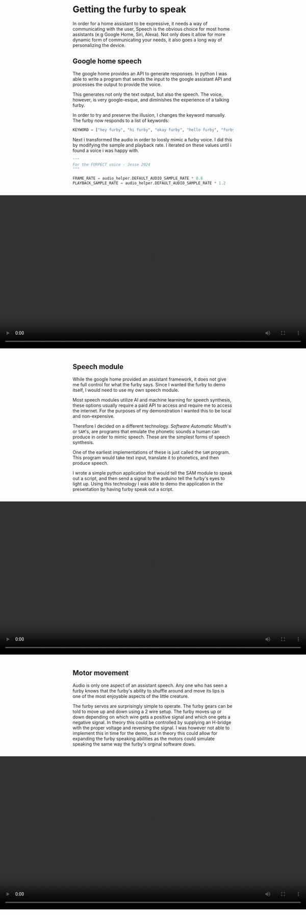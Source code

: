 # Getting the furby to speak

In order for a home assistant to be expressive, it needs a way of communicating with the user, Speech is the obvious choice for most home assistants (e.g Google Home, Siri, Alexa). Not only does it allow for more dynamic form of communicating your needs, it also goes a long way of personalizing the device.

## Google home speech

The google home provides an API to generate responses. In python I was able to write a program that sends the input to the google assistant API and processes the output to provide the voice.

This generates not only the text output, but also the speech. The voice, however, is very google-esque, and diminishes the experience of a talking furby.

In order to try and preserve the illusion, I changes the keyword manually. The furby now responds to a list of keywords:

```py
KEYWORD = ["hey furby", "hi furby", "okay furby", "hello furby", "furby", "hey good taste", "hey toothpaste", "hey kutbeest"]
```

Next i transformed the audio in order to loosly mimic a furby voice. I did this by modifying the sample and playback rate. I iterated on these values until i found a voice i was happy with.

```py
"""
For the FURPECT voice - Jesse 2024
"""

FRAME_RATE = audio_helper.DEFAULT_AUDIO_SAMPLE_RATE * 0.8
PLAYBACK_SAMPLE_RATE = audio_helper.DEFAULT_AUDIO_SAMPLE_RATE * 1.2
```

<div style="display: flex; flex-direction=row; padding: 16px; justify-content: center;">
<video alt="A software demo of a conversation with the furby" width="960" height="480" controls>
  <source src="vid/furby/GoogleAssistantDemo.mp4" type="video/mp4">
</video>
</div>

## Speech module

While the google home provided an assistant framework, it does not give me full control for what the furby says. Since I wanted the furby to demo itself, I would need to use my own speech module.

Most speech modules utilize AI and machine learning for speech synthesis, these options usually require a paid API to access and require me to access the internet. For the purposes of my demonstration I wanted this to be local and non-expensive.

Therefore I decided on a different technology. _Software Automatic Mouth_'s or `SAM`'s, are programs that emulate the phonetic sounds a human can produce in order to mimic speech. These are the simplest forms of speech synthesis.

One of the earliest implementations of these is just called the `SAM` program. This program would take text input, translate it to phonetics, and then produce speech.

I wrote a simple python application that would tell the SAM module to speak out a script, and then send a signal to the arduino tell the furby's eyes to light up. Using this technology I was able to demo the application in the presentation by having furby speak out a script.

<div style="display: flex; flex-direction=row; padding: 16px; justify-content: center;">
<video alt="A demonstration of using SAM in tandem with the furby in order to create the effect of a conversation" width="960" height="480" controls>
  <source src="vid/furby/SpeechDemo.mp4" type="video/mp4">
</video>
</div>

## Motor movement

Audio is only one aspect of an assistant speech. Any one who has seen a furby knows that the furby's ability to shuffle around and move its lips is one of the most enjoyable aspects of the little creature.

The furby servos are surprisingly simple to operate. The furby gears can be told to move up and down using a 2 wire setup. The furby moves up or down depending on which wire gets a positive signal and which one gets a negative signal. In theory this could be controlled by supplying an H-bridge with the proper voltage and reversing the signal. I was however not able to implement this in time for the demo, but in theory this could allow for expanding the furby speaking abilities as the motors could simulate speaking the same way the furby's orginal software dows.

<div style="display: flex; flex-direction=row; padding: 16px; justify-content: center;">
<video alt="Manual control of the furby's servos" width="960" height="480" controls>
  <source src="vid/furby/ServoControlDemo.mp4" type="video/mp4">
</video>
</div>

